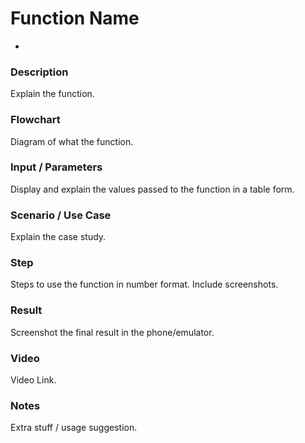 # Function Name

-

### Description	

Explain the function.

### Flowchart	

Diagram of what the function.

### Input / Parameters	

Display and explain the values passed to the function in a table form.

### Scenario / Use Case

Explain the case study.

### Step

Steps to use the function in number format.
Include screenshots.

### Result

Screenshot the final result in the phone/emulator.


### Video

Video Link.

### Notes

Extra stuff / usage suggestion.